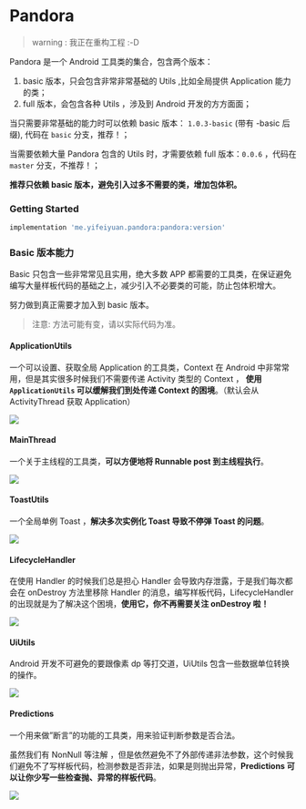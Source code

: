 # Pandora

> warning : 我正在重构工程 :-D

Pandora 是一个 Android 工具类的集合，包含两个版本：

1. basic 版本，只会包含非常非常基础的 Utils ,比如全局提供 Application 能力的类；
2. full 版本，会包含各种 Utils ，涉及到 Android 开发的方方面面；

当只需要非常基础的能力时可以依赖 basic 版本： `1.0.3-basic` (带有 -basic 后缀), 代码在 `basic` 分支，推荐！；

当需要依赖大量 Pandora 包含的 Utils 时，才需要依赖 full 版本：`0.0.6` ，代码在 `master` 分支，不推荐！；


**推荐只依赖 basic 版本，避免引入过多不需要的类，增加包体积。**



### Getting Started



```groovy
implementation 'me.yifeiyuan.pandora:pandora:version'
```



### Basic 版本能力



Basic 只包含一些非常常见且实用，绝大多数 APP 都需要的工具类，在保证避免编写大量样板代码的基础之上，减少引入不必要类的可能，防止包体积增大。



努力做到真正需要才加入到 basic 版本。

> 注意: 方法可能有变，请以实际代码为准。

#### ApplicationUtils



一个可以设置、获取全局 Application 的工具类，Context 在 Android 中非常常用，但是其实很多时候我们不需要传递 Activity 类型的 Context ， **使用 `ApplicationUtils` 可以缓解我们到处传递 Context 的困境**。（默认会从 ActivityThread 获取 Application）




![](./assets/applicationutils.png)



#### MainThread



一个关于主线程的工具类，**可以方便地将 Runnable post 到主线程执行**。



![](./assets/mainthread.png)



#### ToastUtils



一个全局单例 Toast ，**解决多次实例化 Toast 导致不停弹 Toast 的问题**。



![](./assets/toastutils.png)



#### LifecycleHandler



在使用 Handler 的时候我们总是担心 Handler 会导致内存泄露，于是我们每次都会在 onDestroy 方法里移除 Handler 的消息，编写样板代码，LifecycleHandler 的出现就是为了解决这个困境，**使用它，你不再需要关注 onDestroy 啦！**



![](./assets/lifecyclehandler.png)



#### UiUtils



Android 开发不可避免的要跟像素 dp 等打交道，UiUtils 包含一些数据单位转换的操作。



![](./assets/uiutils.png)





#### Predictions



一个用来做”断言”的功能的工具类，用来验证判断参数是否合法。

虽然我们有 NonNull 等注解 ，但是依然避免不了外部传递非法参数，这个时候我们避免不了写样板代码，检测参数是否非法，如果是则抛出异常，**Predictions 可以让你少写一些检查抛、异常的样板代码**。



![](./assets/predictions.png)

